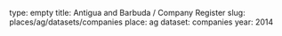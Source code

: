 type: empty
title: Antigua and Barbuda / Company Register
slug: places/ag/datasets/companies
place: ag
dataset: companies
year: 2014
